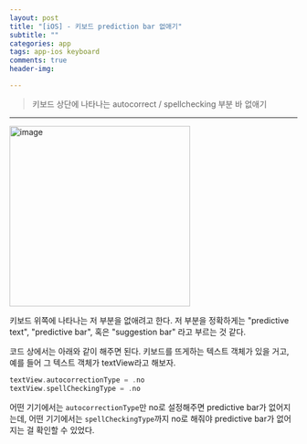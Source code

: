 ```yaml
---  
layout: post  
title: "[iOS] - 키보드 prediction bar 없애기"  
subtitle: ""  
categories: app
tags: app-ios keyboard 
comments: true  
header-img: 

---  
```

  
> 키보드 상단에 나타나는 autocorrect / spellchecking 부분 바 없애기

---


<img width="316" alt="image" src="https://user-images.githubusercontent.com/41438361/161877758-a64b64a9-e5ae-4007-ac78-4cdd27fdce4e.png">

키보드 위쪽에 나타나는 저 부분을 없애려고 한다. 저 부분을 정확하게는 "predictive text", "predictive bar", 혹은
"suggestion bar" 라고 부르는 것 같다. 


코드 상에서는 아래와 같이 해주면 된다. 키보드를 뜨게하는 텍스트 객체가 있을 거고, 예를 들어 그 텍스트 객체가 textView라고 해보자.

```swift
textView.autocorrectionType = .no
textView.spellCheckingType = .no
```

어떤 기기에서는 `autocorrectionType`만 no로 설정해주면 predictive bar가 없어지는데, 어떤 기기에서는 `spellCheckingType`까지
no로 해줘야 predictive bar가 없어지는 걸 확인할 수 있었다.
